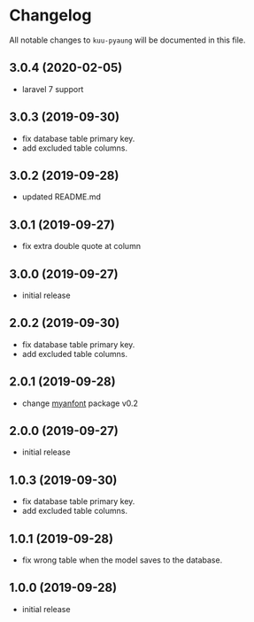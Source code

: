 # Changelog

All notable changes to `kuu-pyaung` will be documented in this file.

##  3.0.4 (2020-02-05)
- laravel 7 support

##  3.0.3 (2019-09-30)
- fix database table primary key.
- add excluded table columns.

##  3.0.2 (2019-09-28)
- updated README.md

##  3.0.1 (2019-09-27)
- fix extra double quote at column

##  3.0.0 (2019-09-27)
- initial release

##  2.0.2 (2019-09-30)
- fix database table primary key.
- add excluded table columns.

##  2.0.1 (2019-09-28)
- change [myanfont](https://github.com/tintnaingwinn/MyanFont) package v0.2

##  2.0.0 (2019-09-27)
- initial release

##  1.0.3 (2019-09-30)
- fix database table primary key.
- add excluded table columns.

##  1.0.1 (2019-09-28)
- fix wrong table when the model saves to the database.

##  1.0.0 (2019-09-28)
- initial release
